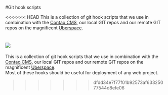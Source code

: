 #Git hook scripts

<<<<<<< HEAD
This is a collection of git hook scripts that we use in combination with the [Contao CMS](http://contao.org), our local GIT repos and our remote GIT repos on the magnificent [Uberspace](http://uberspace.de).

![](http://ryanflorence.com/deploying-websites-with-a-tiny-git-hook/image.jpg "")
=======
This is a collection of git hook scripts that we use in combination with the [Contao CMS](http://contao.org), our local GIT repos and our remote GIT repos on the magnificent [Uberspace](http://uberspace.de).  
Most of these hooks should be useful for deployment of any web project. 
>>>>>>> dfdd34e7f77f01b92573af63325077544d8efe06
